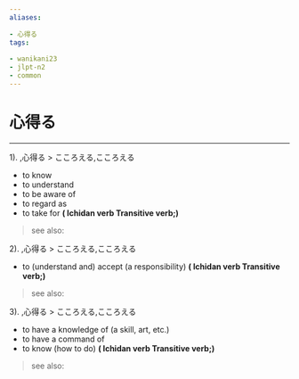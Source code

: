 ```yaml
---
aliases:
    
- 心得る
tags:
    
- wanikani23
- jlpt-n2
- common
---
```


# 心得る
---
1).
,心得る > こころえる,こころえる

- to know
- to understand
- to be aware of
- to regard as
- to take for
**( Ichidan verb Transitive verb;)**
> see also: 
            
2).
,心得る > こころえる,こころえる

- to (understand and) accept (a responsibility)
**( Ichidan verb Transitive verb;)**
> see also: 
            
3).
,心得る > こころえる,こころえる

- to have a knowledge of (a skill, art, etc.)
- to have a command of
- to know (how to do)
**( Ichidan verb Transitive verb;)**
> see also: 
            